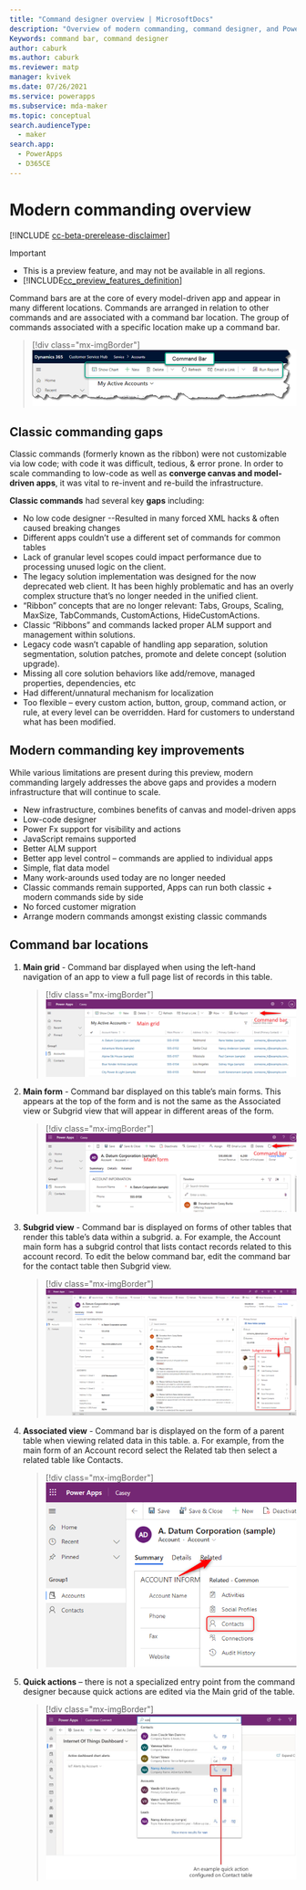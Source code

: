 ```yaml
---
title: "Command designer overview | MicrosoftDocs"
description: "Overview of modern commanding, command designer, and Power Fx"
Keywords: command bar, command designer
author: caburk
ms.author: caburk
ms.reviewer: matp
manager: kvivek
ms.date: 07/26/2021
ms.service: powerapps
ms.subservice: mda-maker
ms.topic: conceptual
search.audienceType: 
  - maker
search.app: 
  - PowerApps
  - D365CE
---
```

# Modern commanding overview

[!INCLUDE [cc-beta-prerelease-disclaimer](../../includes/cc-beta-prerelease-disclaimer.md)]

  > [!IMPORTANT]
  > - This is a preview feature, and may not be available in all regions.
  > - [!INCLUDE[cc_preview_features_definition](../../includes/cc-preview-features-definition.md)]
  
 Command bars are at the core of every model-driven app and appear in many different locations. Commands are arranged in relation to other commands and are associated with a command bar location. The group of commands associated with a specific location make up a command bar. 
 
> [!div class="mx-imgBorder"]
> ![Command bar](media/CommandDesigner-location.png "Command bar")
 
 ## Classic commanding gaps
 Classic commands (formerly known as the ribbon) were not customizable via low code; with code it was difficult, tedious, & error prone.   In order to scale commanding to low-code as well as **converge canvas and model-driven apps**, it was vital to re-invent and re-build the infrastructure. 

**Classic commands** had several key **gaps** including:
  - No low code designer
  --Resulted in many forced XML hacks & often caused breaking changes
  - Different apps couldn’t use a different set of commands for common tables
  - Lack of granular level scopes could impact performance due to processing unused logic on the client.
  - The legacy solution implementation was designed for the now deprecated web client. It has been highly problematic and has an overly complex structure that’s no longer needed in the unified client. 
  - “Ribbon” concepts that are no longer relevant: Tabs, Groups, Scaling, MaxSize, TabCommands, CustomActions, HideCustomActions. 
  - Classic “Ribbons” and commands lacked proper ALM support and management within solutions.
  - Legacy code wasn’t capable of handling app separation, solution segmentation, solution patches, promote and delete concept (solution upgrade).
  - Missing all core solution behaviors like add/remove, managed properties, dependencies, etc
  - Had different/unnatural mechanism for localization
  - Too flexible – every custom action, button, group, command action, or rule, at every level can be overridden. Hard for customers to understand what has been modified.
    
  ## Modern commanding key improvements
  While various limitations are present during this preview, modern commanding largely addresses the above gaps and provides a modern infrastructure that will continue to scale.
  
   - New infrastructure, combines benefits of canvas and model-driven apps
   - Low-code designer 
   - Power Fx support for visibility and actions 
   - JavaScript remains supported
   - Better ALM support
   - Better app level control – commands are applied to individual apps
   - Simple, flat data model
   - Many work-arounds used today are no longer needed
   - Classic commands remain supported, Apps can run both classic + modern commands side by side 
   - No forced customer migration 
   - Arrange modern commands amongst existing classic commands


## Command bar locations
1.	**Main grid** - Command bar displayed when using the left-hand navigation of an app to view a full page list of records in this table.
    > [!div class="mx-imgBorder"]
    > ![Main grid](media/commanddesigner-home-grid-location.png "Main grid")
    
 2.	**Main form** - Command bar displayed on this table’s main forms. This appears at the top of the form and is not the same as the Associated view or Subgrid view that will appear in different areas of the form.   
    > [!div class="mx-imgBorder"]
    > ![Main form](media/CommandDesigner-main-form-location.png "Main form")
    
3.	**Subgrid view** - Command bar is displayed on forms of other tables that render this table’s data within a subgrid. 
a.	For example, the Account main form has a subgrid control that lists contact records related to this account record. To edit the below command bar, edit the command bar for the contact table then Subgrid view.
    > [!div class="mx-imgBorder"]
    > ![Subgrid view](media/CommandDesigner-subrid-location.png "Subgrid view")

4.	**Associated view** - Command bar is displayed on the form of a parent table when viewing related data in this table.
a.	For example, from the main form of an Account record select the Related tab then select a related table like Contacts.
    > [!div class="mx-imgBorder"]
    > ![Associated view](media/CommandDesigner-associated-view-location.png "Associated view")
    
 5.	**Quick actions** – there is not a specialized entry point from the command designer because quick actions are edited via the Main grid of the table.   
    > [!div class="mx-imgBorder"]
    > ![Quick actions](media/CommandDesigner-quick-actions-location.png.jpg "Quick actions")
